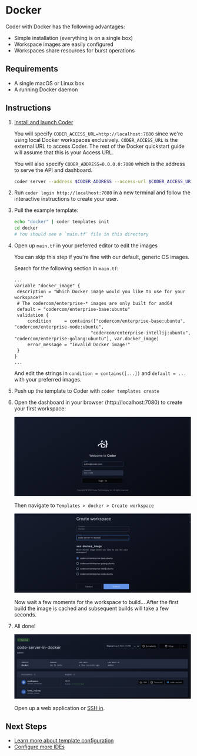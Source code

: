# Docker

Coder with Docker has the following advantages:

- Simple installation (everything is on a single box)
- Workspace images are easily configured
- Workspaces share resources for burst operations

## Requirements

- A single macOS or Linux box
- A running Docker daemon

## Instructions

1.  [Install and launch Coder](../install.md)

    You will specify `CODER_ACCESS_URL=http://localhost:7080` since we're using
    local Docker workspaces exclusively. `CODER_ACCESS_URL` is the external URL
    to access Coder. The rest of the Docker quickstart guide will assume that
    this is your Access URL.

    You will also specify `CODER_ADDRESS=0.0.0.0:7080` which is the address to
    serve the API and dashboard.

    ```bash
    coder server --address $CODER_ADDRESS --access-url $CODER_ACCESS_URL
    ```

1.  Run `coder login http://localhost:7080` in a new terminal and follow the
    interactive instructions to create your user.

1.  Pull the example template:

    ```bash
    echo "docker" | coder templates init
    cd docker
    # You should see a `main.tf` file in this directory
    ```

1.  Open up `main.tf` in your preferred editor to edit the images

    You can skip this step if you're fine with our default, generic OS images.

    Search for the following section in `main.tf`:

    ```hcl
    ...
    variable "docker_image" {
     description = "Which Docker image would you like to use for your workspace?"
     # The codercom/enterprise-* images are only built for amd64
     default = "codercom/enterprise-base:ubuntu"
     validation {
         condition     = contains(["codercom/enterprise-base:ubuntu", "codercom/enterprise-node:ubuntu",
                                 "codercom/enterprise-intellij:ubuntu", "codercom/enterprise-golang:ubuntu"], var.docker_image)
         error_message = "Invalid Docker image!"
     }
    }
    ...
    ```

    And edit the strings in `condition = contains([...])` and `default = ...`
    with your preferred images.

1.  Push up the template to Coder with `coder templates create`
1.  Open the dashboard in your browser (http://localhost:7080) to create your
    first workspace:

    <img src="../images/quickstart/docker/login.png">

    Then navigate to `Templates > docker > Create workspace`

    <img src="../images/quickstart/docker/create-workspace.png">

    Now wait a few moments for the workspace to build... After the first build
    the image is cached and subsequent builds will take a few seconds.

1.  All done!

    <img src="../images/quickstart/docker/ides.png">

    Open up a web application or [SSH in](../ides.md#ssh-configuration).

## Next Steps

- [Learn more about template configuration](../templates.md)
- [Configure more IDEs](../ides/web-ides.md)
